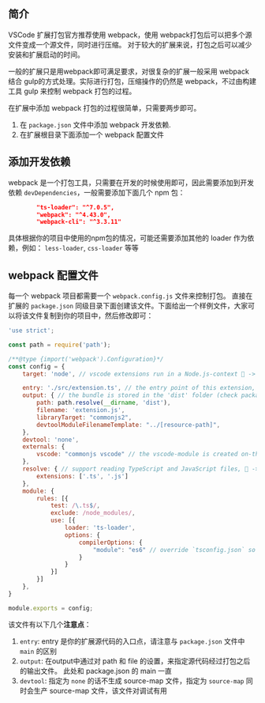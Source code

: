 ## 简介

VSCode 扩展打包官方推荐使用 webpack，使用 webpack打包后可以把多个源文件变成一个源文件，同时进行压缩。 对于较大的扩展来说，打包之后可以减少安装和扩展启动的时间。

一般的扩展只是用webpack即可满足要求，对很复杂的扩展一般采用 webpack 结合 gulp的方式处理。实际进行打包，压缩操作的仍然是 webpack，不过由构建工具 gulp 来控制 webpack 打包的过程。

在扩展中添加 webpack 打包的过程很简单，只需要两步即可。

1. 在 `package.json` 文件中添加 webpack 开发依赖.
2. 在扩展根目录下面添加一个 webpack 配置文件

## 添加开发依赖

webpack 是一个打包工具，只需要在开发的时候使用即可，因此需要添加到开发依赖 `devDependencies`，一般需要添加下面几个 npm 包：

```json
		"ts-loader": "^7.0.5",
		"webpack": "^4.43.0",
		"webpack-cli": "^3.3.11"
```

具体根据你的项目中使用的npm包的情况，可能还需要添加其他的 loader 作为依赖，例如： `less-loader`, `css-loader` 等等


## webpack 配置文件

每一个 webpack 项目都需要一个 `webpack.config.js` 文件来控制打包。 直接在扩展的 `package.json` 同级目录下面创建该文件。下面给出一个样例文件，大家可以将该文件复制到你的项目中，然后修改即可：

```js
'use strict';

const path = require('path');

/**@type {import('webpack').Configuration}*/
const config = {
    target: 'node', // vscode extensions run in a Node.js-context 📖 -> https://webpack.js.org/configuration/node/

    entry: './src/extension.ts', // the entry point of this extension, 📖 -> https://webpack.js.org/configuration/entry-context/
    output: { // the bundle is stored in the 'dist' folder (check package.json), 📖 -> https://webpack.js.org/configuration/output/
        path: path.resolve(__dirname, 'dist'),
        filename: 'extension.js',
        libraryTarget: "commonjs2",
        devtoolModuleFilenameTemplate: "../[resource-path]",
    },
    devtool: 'none',
    externals: {
        vscode: "commonjs vscode" // the vscode-module is created on-the-fly and must be excluded. Add other modules that cannot be webpack'ed, 📖 -> https://webpack.js.org/configuration/externals/
    },
    resolve: { // support reading TypeScript and JavaScript files, 📖 -> https://github.com/TypeStrong/ts-loader
        extensions: ['.ts', '.js']
    },
    module: {
        rules: [{
            test: /\.ts$/,
            exclude: /node_modules/,
            use: [{
                loader: 'ts-loader',
                options: {
                    compilerOptions: {
                        "module": "es6" // override `tsconfig.json` so that TypeScript emits native JavaScript modules.
                    }
                }
            }]
        }]
    },
}

module.exports = config;
```

该文件有以下几个**注意点**：

1. `entry`: entry 是你的扩展源代码的入口点，请注意与 `package.json` 文件中 `main` 的区别
2. `output`: 在output中通过对 path 和 file 的设置，来指定源代码经过打包之后的输出文件。 此处和 package.json 的 main 一直
3. `devtool`: 指定为 `none` 的话不生成 source-map 文件，指定为 `source-map` 同时会生产 source-map 文件，该文件对调试有用